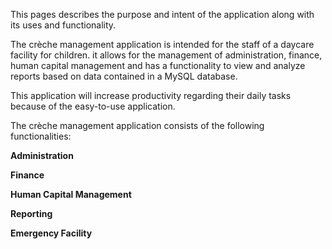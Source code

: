 This pages describes the purpose and intent of the application along with its uses and functionality.

The crèche management application is intended for the staff of a daycare facility for children. it allows for the management of administration, finance, human capital management and has a functionality to view and analyze reports based on data contained in a MySQL database.

This application will increase productivity regarding their daily tasks because of the easy-to-use application.

The crèche management application consists of the following functionalities:

**Administration**

**Finance**

**Human Capital Management**

**Reporting**

**Emergency Facility**